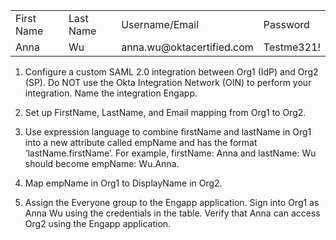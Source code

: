 <table>
<tr><td>First Name</td><td>Last Name</td><td>Username/Email</td><td>Password</td></tr>
<tr><td>Anna</td><td>Wu</td><td>anna.wu@oktacertified.com</td><td>Testme321!</td></tr>
</table>

1. Configure a custom SAML 2.0 integration between Org1 (IdP) and Org2 (SP). Do NOT use the Okta Integration Network (OIN) to perform your integration. Name the integration Engapp.

2. Set up FirstName, LastName, and Email mapping from Org1 to Org2.

3. Use expression language to combine firstName and lastName in Org1 into a new attribute called empName and has the format ‘lastName.firstName’. For example, firstName: Anna and lastName: Wu should become empName: Wu.Anna.

4. Map empName in Org1 to DisplayName in Org2.

5. Assign the Everyone group to the Engapp application. Sign into Org1 as Anna Wu using the credentials in the table. Verify that Anna can access Org2 using the Engapp application.
